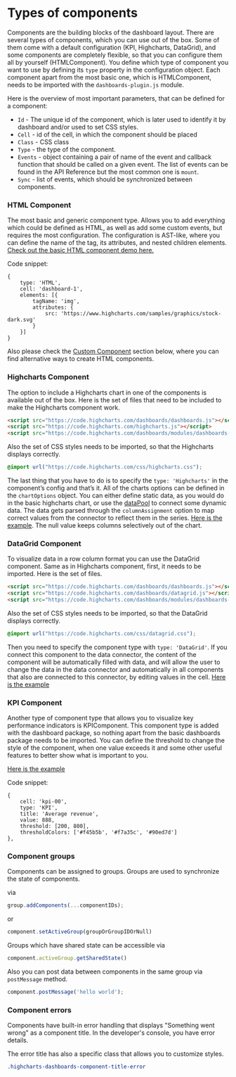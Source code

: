 Types of components
===

Components are the building blocks of the dashboard layout. There are several types of components, which you can use out of the box. Some of them come with a default configuration (KPI, Highcharts, DataGrid), and some components are completely flexible, so that you can configure them all by yourself (HTMLComponent). You define which type of component you want to use by defining its `type` property in the configuration object.
Each component apart from the most basic one, which is HTMLComponent, needs to be imported with the `dashboards-plugin.js` module.

Here is the overview of most important parameters, that can be defined for a component:
* `Id` - The unique id of the component, which is later used to identify it by dashboard and/or used to set CSS styles.
* `Cell` - id of the cell, in which the component should be placed
* `Class` - CSS class
* `Type` - the type of the component.
* `Events` - object containing a pair of name of the event and callback function that should be called on a given event. The list of events can be found in the API Reference but the most common one is `mount`.
* `Sync` - list of events, which should be synchronized between components.

### HTML Component
The most basic and generic component type. Allows you to add everything which could be defined as HTML, as well as add some custom events, but requires the most configuration. The configuration is AST-like, where you can define the name of the tag, its attributes, and nested children elements. [Check out the basic HTML component demo here.](https://jsfiddle.net/gh/get/library/pure/highcharts/highcharts/tree/master/samples/dashboards/components/component-html/)

Code snippet:
``` JS
{
    type: 'HTML',
    cell: 'dashboard-1',
    elements: [{
        tagName: 'img',
        attributes: {
            src: 'https://www.highcharts.com/samples/graphics/stock-dark.svg'
        }
    }]
}
```
Also please check the [Custom Component](https://www.highcharts.com/docs/dashboards/custom-component) section below, where you can find alternative ways to create HTML components.

### Highcharts Component
The option to include a Highcharts chart in one of the components is available out of the box. Here is the set of files that need to be included to make the Highcharts component work.
```html
<script src="https://code.highcharts.com/dashboards/dashboards.js"></script>
<script src="https://code.highcharts.com/highcharts.js"></script>
<script src="https://code.highcharts.com/dashboards/modules/dashboards-plugin.js"></script>
```

Also the set of CSS styles needs to be imported, so that the Highcharts displays correctly.
```css
@import url("https://code.highcharts.com/css/highcharts.css");
```

The last thing that you have to do is to specify the `type: 'Highcharts'` in the component’s config and that’s it. All of the charts options can be defined in the `chartOptions` object. You can either define static data, as you would do in the basic highcharts chart, or use the [dataPool](https://www.highcharts.com/docs/dashboards/data-handling) to connect some dynamic data. The data gets parsed through the `columnAssignment` option to map correct values from the connector to reflect them in the series.
[Here is the example](https://jsfiddle.net/gh/get/library/pure/highcharts/highcharts/tree/master/samples/dashboards/components/component-highcharts/). The null value keeps columns selectively out of the chart.

### DataGrid Component
To visualize data in a row column format you can use the DataGrid component. Same as in Highcharts component, first, it needs to be imported. Here is the set of files.
```html
<script src="https://code.highcharts.com/dashboards/dashboards.js"></script>
<script src="https://code.highcharts.com/dashboards/datagrid.js"></script>
<script src="https://code.highcharts.com/dashboards/modules/dashboards-plugin.js"></script>
```

Also the set of CSS styles needs to be imported, so that the DataGrid displays correctly.
```css
@import url("https://code.highcharts.com/css/datagrid.css");
```
Then you need to specify the component type with `type: 'DataGrid'`.
If you connect this component to the data connector, the content of the component will be automatically filled with data, and will allow the user to change the data in the data connector and automatically in all components that also are connected to this connector, by editing values in the cell. [Here is the example](https://jsfiddle.net/gh/get/library/pure/highcharts/highcharts/tree/master/samples/dashboards/datagrid-component/datagrid-options/)

### KPI Component
Another type of component type that allows you to visualize key performance indicators is KPIComponent. This component type is added with the dashboard package, so nothing apart from the basic dashboards package needs to be imported.
You can define the threshold to change the style of the component, when one value exceeds it and some other useful features to better show what is important to you.

[Here is the example](https://jsfiddle.net/gh/get/library/pure/highcharts/highcharts/tree/master/samples/dashboards/components/component-kpi/)

Code snippet:
``` JS
{
    cell: 'kpi-00',
    type: 'KPI',
    title: 'Average revenue',
    value: 888,
    threshold: [200, 800],
    thresholdColors: ['#f45b5b', '#f7a35c', '#90ed7d']
},
```

### Component groups

Components can be assigned to groups. Groups are used to synchronize the state of components.

via
```js
group.addComponents(...componentIDs);
```

or
```js
component.setActiveGroup(groupOrGroupIDOrNull)
```

Groups which have shared state can be accessible via
```js
component.activeGroup.getSharedState()
```
Also you can post data between components in the same group via `postMessage` method.
```js
component.postMessage('hello world');
```

### Component errors
Components have built-in error handling that displays "Something went wrong" as a component title. In the developer's console, you have error details.

The error title has also a specific class that allows you to customize styles.
```css
.highcharts-dashboards-component-title-error
```